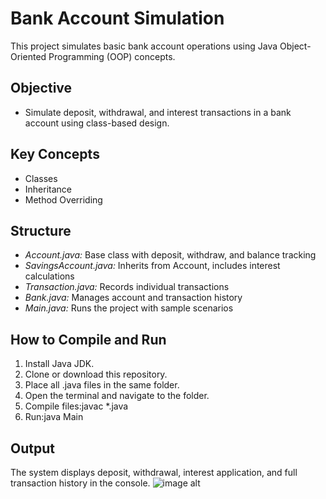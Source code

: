 # Bank Account Simulation
This project simulates basic bank account operations using Java Object-Oriented Programming (OOP) concepts.

## Objective
- Simulate deposit, withdrawal, and interest transactions in a bank account using class-based design.

## Key Concepts
- Classes
- Inheritance
- Method Overriding

## Structure
- *Account.java:* Base class with deposit, withdraw, and balance tracking
- *SavingsAccount.java:* Inherits from Account, includes interest calculations
- *Transaction.java:* Records individual transactions
- *Bank.java:* Manages account and transaction history
- *Main.java:* Runs the project with sample scenarios

## How to Compile and Run
1. Install Java JDK.
2. Clone or download this repository.
3. Place all .java files in the same folder.
4. Open the terminal and navigate to the folder.
5. Compile files:javac *.java   
6. Run:java Main
    
## Output
The system displays deposit, withdrawal, interest application, and full transaction history in the console.
![image alt]()
